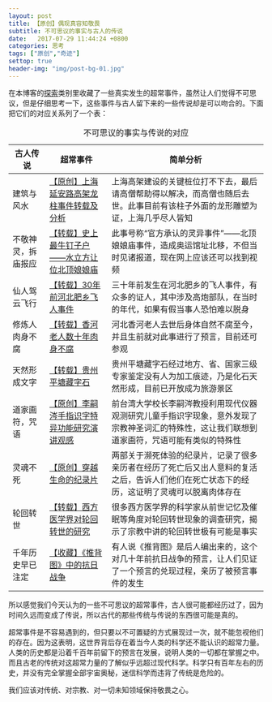 ```yaml
---
layout: post
title: 【原创】偶现真容知敬畏
subtitle: 不可思议的事实与古人的传说
date:   2017-07-29 11:44:24 +0800
categories: 思考
tags: ["原创","奇迹"]
settop: true
header-img: "img/post-bg-01.jpg"
---
```

在本博客的[探索](/categories.html#探索)类别里收藏了一些真实发生的超常事件，虽然让人们觉得不可思议，但是仔细思考一下，这些事件与古人留下来的一些传说却是可以吻合的。下面把它们的对应关系列了一个表：

<table class="table">
  <caption>不可思议的事实与传说的对应</caption>
  <thead>
    <tr>
      <th>古人传说</th>
      <th>超常事件</th>
      <th>简单分析</th>
    </tr>
  </thead>
  <tbody>
    <tr>
      <td>建筑与风水</td>
      <td><a href="{% post_url miracles/2017-04-15-shanghai_dragon_pillar %}">【原创】上海延安路高架龙柱事件转载及分析</a></td>
      <td>上海高架建设的关键桩位打不下去，最后请高僧帮助得以解决，而高僧也随后去世。此事目前有该柱子外面的龙形雕塑为证，上海几乎尽人皆知</td>
    </tr>
    <tr>
      <td>不敬神灵，拆庙报应</td>
      <td><a href="{% post_url miracles/2017-04-15-beiding_niangniang %}">【转载】史上最牛钉子户——水立方让位北顶娘娘庙</a></td>
      <td>此事号称“官方承认的灵异事件”——北顶娘娘庙事件，造成奥运馆址北移，不但当时见诸报道，现在网上应该还可以找到视频</td>
    </tr>
    <tr>
      <td>仙人驾云飞行</td>
      <td><a href="{% post_url miracles/2012-10-30-Flying_man_of_Hebei %}">【转载】30年前河北肥乡飞人事件</a></td>
      <td>三十年前发生在河北肥乡的飞人事件，有众多的证人，其中涉及高炮部队，在当时的年代，如果有假当事人恐怕难以脱身</td>
    </tr>
    <tr>
      <td>修炼人肉身不腐</td>
      <td><a href="{% post_url miracles/2017-04-01-xianghe_lady %}">【转载】香河老人数十年肉身不腐</a></td>
      <td>河北香河老人去世后身体自然不腐至今，并且生前就对此事进行了预言，目前还可参观</td>
    </tr>
    <tr>
      <td>天然形成文字</td>
      <td><a href="{% post_url miracles/2017-04-10-cangzishi %}">【转载】贵州平塘藏字石</a></td>
      <td>贵州平塘藏字石经过地方、省、国家三级专家鉴定没有人为加工痕迹，乃是化石天然形成，目前已开放成为旅游景区</td>
    </tr>
    <tr>
      <td>道家画符，咒语</td>
      <td><a href="{% post_url miracles/2015-05-29-impressions_about_SichengLi %}">【原创】李嗣涔手指识字特异功能研究演讲观感</a></td>
      <td>前台湾大学校长李嗣涔教授利用现代仪器观测研究儿童手指识字现象，意外发现了宗教神圣词汇的特殊性，这让我们联想到道家画符，咒语可能有类似的特殊性</td>
    </tr>
    <tr>
      <td>灵魂不死</td>
      <td><a href="{% post_url miracles/2014-03-28-documentary_beyound_life %}">【原创】穿越生命的纪录片</a></td>
      <td>两部关于濒死体验的纪录片，记录了很多亲历者在经历了死亡后又出人意料的复活之后，告诉人们他们在死亡状态下的经历，这证明了灵魂可以脱离肉体存在</td>
    </tr>
    <tr>
      <td>轮回转世</td>
      <td><a href="{% post_url miracles/2017-03-29-recarn %}">【转载】西方医学界对轮回转世的研究</a></td>
      <td>很多西方医学界的科学家从前世记忆及催眠等角度对轮回转世现象的调查研究，揭示了宗教中讲的轮回转世极有可能是事实</td>
    </tr>
    <tr>
      <td>千年历史早已注定</td>
      <td><a href="{% post_url miracles/2016-10-01-TuiBeiTu_study %}">【收藏】《推背图》中的抗日战争</a></td>
      <td>有人说《推背图》是后人编出来的，这个对几十年前抗日战争的预言，让人们见证了一个预言的兑现过程，亲历了被预言事件的发生</td>
    </tr>
  </tbody>
</table>

所以感觉我们今天认为的一些不可思议的超常事件，古人很可能都经历过了，因为时间久远而变成了传说，所以古代的那些传统与传说的东西很可能是真的。

超常事件是不容易遇到的，但只要以不可置疑的方式展现过一次，就不能忽视他们的存在。因为这表明，这世界背后存在着当今人类的科学还不能认识的超常力量。人类的历史都是沿着千百年前留下的预言在发展，说明人类的一切都在掌握之中。而且古老的传统对这超常力量的了解似乎远超过现代科学。科学只有百年左右的历史，并没有完全掌握全部宇宙奥秘，迷信科学而违背了传统是危险的。

我们应该对传统、对宗教、对一切未知领域保持敬畏之心。
